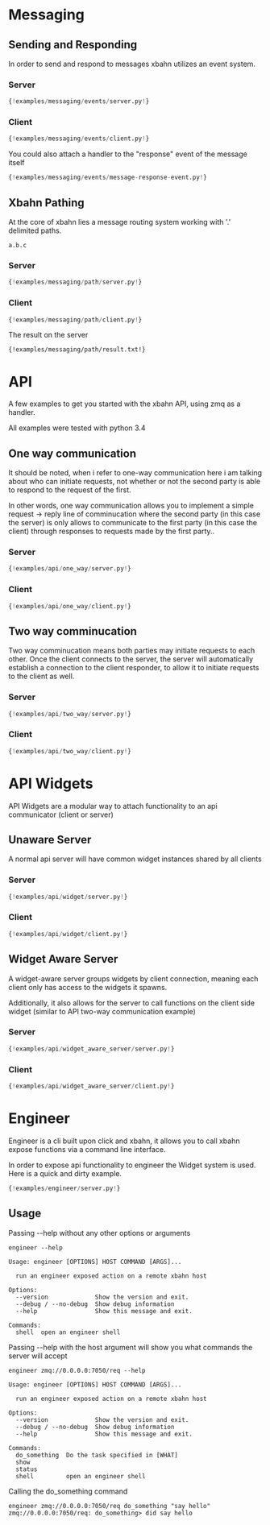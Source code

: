 # Messaging

## Sending and Responding

In order to send and respond to messages xbahn utilizes an event system.

### Server

```py
{!examples/messaging/events/server.py!}
```
### Client

```py
{!examples/messaging/events/client.py!}
```

You could also attach a handler to the "response" event of the message itself

```py
{!examples/messaging/events/message-response-event.py!}
```

## Xbahn Pathing

At the core of xbahn lies a message routing system working with '.' delimited paths.

```
a.b.c
```

### Server

```py
{!examples/messaging/path/server.py!}
```
### Client

```py
{!examples/messaging/path/client.py!}
```

The result on the server

```
{!examples/messaging/path/result.txt!}
```

# API

A few examples to get you started with the xbahn API, using zmq as a handler.

All examples were tested with python 3.4

## One way communication

It should be noted, when i refer to one-way communication here i am talking about
who can initiate requests, not whether or not the second party is able to respond to the request of the first.

In other words, one way communication allows you to implement a simple request -> reply line of comminucation where the second party (in this case the server) is only allows to communicate to the first party (in this case the client) through responses to requests made by the first party..

### Server

```py
{!examples/api/one_way/server.py!}
```
### Client

```py
{!examples/api/one_way/client.py!}
```

## Two way comminucation

Two way comminucation means both parties may initiate requests to each other. Once the client connects to the server, the server will automatically establish a connection to the client responder, to allow it to initiate requests to the client as well.

### Server

```py
{!examples/api/two_way/server.py!}
```
### Client

```py
{!examples/api/two_way/client.py!}
```

# API Widgets

API Widgets are a modular way to attach functionality to an api communicator (client or server)

## Unaware Server

A normal api server will have common widget instances shared by all clients

### Server

```py
{!examples/api/widget/server.py!}
```
### Client

```py
{!examples/api/widget/client.py!}
```

## Widget Aware Server

A widget-aware server groups widgets by client connection, meaning each client only has access
to the widgets it spawns.

Additionally, it also allows for the server to call functions on the client side widget (similar to API two-way communication example)

### Server

```py
{!examples/api/widget_aware_server/server.py!}
```
### Client

```py
{!examples/api/widget_aware_server/client.py!}
```

# Engineer

Engineer is a cli built upon click and xbahn, it allows you to call xbahn expose functions via a command line interface.

In order to expose api functionality to engineer the Widget system is used. Here is a quick and dirty example.

```py
{!examples/engineer/server.py!}
```

## Usage

Passing --help without any other options or arguments

```
engineer --help
```

```
Usage: engineer [OPTIONS] HOST COMMAND [ARGS]...

  run an engineer exposed action on a remote xbahn host

Options:
  --version             Show the version and exit.
  --debug / --no-debug  Show debug information
  --help                Show this message and exit.

Commands:
  shell  open an engineer shell
```

Passing --help with the host argument will show you what commands the server will accept

```
engineer zmq://0.0.0.0:7050/req --help
```

```
Usage: engineer [OPTIONS] HOST COMMAND [ARGS]...

  run an engineer exposed action on a remote xbahn host

Options:
  --version             Show the version and exit.
  --debug / --no-debug  Show debug information
  --help                Show this message and exit.

Commands:
  do_something  Do the task specified in [WHAT]
  show
  status
  shell         open an engineer shell
```

Calling the do_something command

```
engineer zmq://0.0.0.0:7050/req do_something "say hello"
zmq://0.0.0.0:7050/req: do_something> did say hello
```
